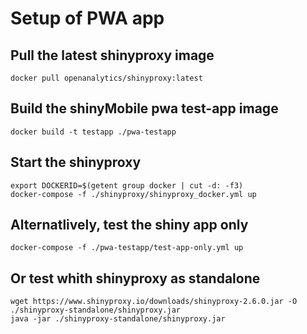 # Setup of PWA app

## Pull the latest shinyproxy image
```
docker pull openanalytics/shinyproxy:latest
```

## Build the shinyMobile pwa test-app image
```
docker build -t testapp ./pwa-testapp
```

## Start the shinyproxy
```
export DOCKERID=$(getent group docker | cut -d: -f3)
docker-compose -f ./shinyproxy/shinyproxy_docker.yml up
```

## Alternatlively, test the shiny app only 
```
docker-compose -f ./pwa-testapp/test-app-only.yml up
```

## Or test whith shinyproxy as standalone 
```
wget https://www.shinyproxy.io/downloads/shinyproxy-2.6.0.jar -O ./shinyproxy-standalone/shinyproxy.jar
java -jar ./shinyproxy-standalone/shinyproxy.jar     
```